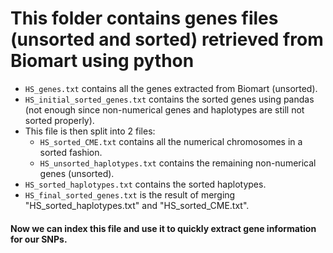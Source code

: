 # This folder contains genes files (unsorted and sorted) retrieved from Biomart using python
  - `HS_genes.txt` contains all the genes extracted from Biomart (unsorted).
  - `HS_initial_sorted_genes.txt` contains the sorted genes using pandas (not enough since non-numerical genes and haplotypes are still not sorted properly).
  - This file is then split into 2 files:
      - `HS_sorted_CME.txt` contains all the numerical chromosomes in a sorted fashion.
      - `HS_unsorted_haplotypes.txt` contains the remaining non-numerical genes (unsorted).
  - `HS_sorted_haplotypes.txt` contains the sorted haplotypes.
  - `HS_final_sorted_genes.txt` is the result of merging "HS_sorted_haplotypes.txt" and "HS_sorted_CME.txt".<br>
#### Now we can index this file and use it to quickly extract gene information for our SNPs.

